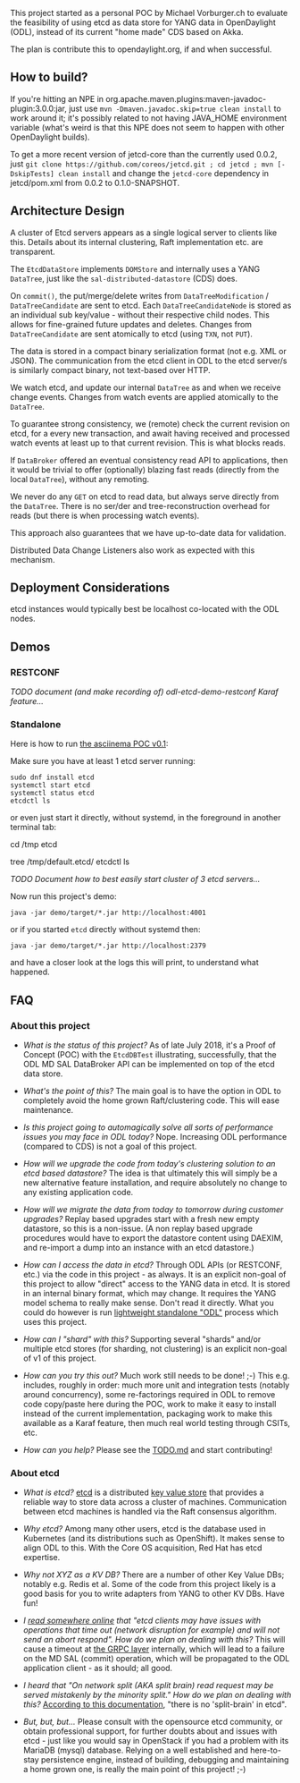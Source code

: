 This project started as a personal POC by Michael Vorburger.ch to
evaluate the feasibility of using etcd as data store for YANG data in OpenDaylight (ODL),
instead of its current "home made" CDS based on Akka.

The plan is contribute this to opendaylight.org, if and when successful.


## How to build?

If you're hitting an NPE in org.apache.maven.plugins:maven-javadoc-plugin:3.0.0:jar,
just use `mvn -Dmaven.javadoc.skip=true clean install` to work around it; it's possibly
related to not having JAVA_HOME environment variable (what's weird is that this NPE
does not seem to happen with other OpenDaylight builds).

To get a more recent version of jetcd-core than the currently used 0.0.2, just
`git clone https://github.com/coreos/jetcd.git ; cd jetcd ; mvn [-DskipTests] clean install`
and change the `jetcd-core` dependency in jetcd/pom.xml from 0.0.2 to 0.1.0-SNAPSHOT.


## Architecture Design

A cluster of Etcd servers appears as a single logical server to clients like this.
Details about its internal clustering, Raft implementation etc. are transparent.

The `EtcdDataStore` implements `DOMStore` and internally uses a YANG `DataTree`, just like the `sal-distributed-datastore` (CDS) does.

On `commit()`, the put/merge/delete writes from `DataTreeModification` / `DataTreeCandidate` are sent to etcd.
Each `DataTreeCandidateNode` is stored as an individual sub key/value - without their respective child nodes.
This allows for fine-grained future updates and deletes.
Changes from `DataTreeCandidate` are sent atomically to etcd (using `TXN`, not `PUT`).

The data is stored in a compact binary serialization format (not e.g. XML or JSON).
The communication from the etcd client in ODL to the etcd server/s is similarly compact binary, not text-based over HTTP.

We watch etcd, and update our internal `DataTree` as and when we receive change events.
Changes from watch events are applied atomically to the `DataTree`.

To guarantee strong consistency, we (remote) check the current revision on etcd, for a every new transaction,
and await having received and processed watch events at least up to that current revision.  This is what blocks reads.

If `DataBroker` offered an eventual consistency read API to applications, then it would be trivial to
offer (optionally) blazing fast reads (directly from the local `DataTree`), without any remoting.

We never do any `GET` on etcd to read data, but always serve directly from the `DataTree`.
There is no ser/der and tree-reconstruction overhead for reads (but there is when processing watch events).

This approach also guarantees that we have up-to-date data for validation.

Distributed Data Change Listeners also work as expected with this mechanism.


## Deployment Considerations

etcd instances would typically best be localhost co-located with the ODL nodes.


## Demos

### RESTCONF

_TODO document (and make recording of) odl-etcd-demo-restconf Karaf feature..._

### Standalone

Here is how to run [the asciinema POC v0.1](https://asciinema.org/a/DShFpWOXFmaQV3AD5n8nHeHX6):

Make sure you have at least 1 etcd server running:

    sudo dnf install etcd
    systemctl start etcd
    systemctl status etcd
    etcdctl ls

or even just start it directly, without systemd, in the foreground in another terminal tab:

   cd /tmp
   etcd

   tree /tmp/default.etcd/
   etcdctl ls

_TODO Document how to best easily start cluster of 3 etcd servers..._

Now run this project's demo:

    java -jar demo/target/*.jar http://localhost:4001

or if you started `etcd` directly without systemd then:

    java -jar demo/target/*.jar http://localhost:2379

and have a closer look at the logs this will print, to understand what happened.


## FAQ

### About this project

* _What is the status of this project?_ As of late July 2018, it's a Proof of Concept (POC) with the `EtcdDBTest` illustrating, successfully, that the ODL MD SAL DataBroker API can be implemented on top of the etcd data store.

* _What's the point of this?_ The main goal is to have the option in ODL to completely avoid the home grown Raft/clustering code.  This will ease maintenance.

* _Is this project going to automagically solve all sorts of performance issues you may face in ODL today?_ Nope. Increasing ODL performance (compared to CDS) is not a goal of this project.

* _How will we upgrade the code from today's clustering solution to an etcd based datastore?_ The idea is that ultimately this will simply be a new alternative feature installation, and require absolutely no change to any existing application code.

* _How will we migrate the data from today to tomorrow during customer upgrades?_ Replay based upgrades start with a fresh new empty datastore, so this is a non-issue.  (A non replay based upgrade procedures would have to export the datastore content using DAEXIM, and re-import a dump into an instance with an etcd datastore.)

* _How can I access the data in etcd?_ Through ODL APIs (or RESTCONF, etc.) via the code in this project - as always.  It is an explicit non-goal of this project to allow "direct" access to the YANG data in etcd.  It is stored in an internal binary format, which may change.  It requires the YANG model schema to really make sense.  Don't read it directly.  What you could do however is run [lightweight standalone "ODL"](https://github.com/vorburger/opendaylight-simple) process which uses this project.

* _How can I "shard" with this?_ Supporting several "shards" and/or multiple etcd stores (for sharding, not clustering) is an explicit non-goal of v1 of this project.

* _How can you try this out?_ Much work still needs to be done! ;-) This e.g. includes, roughly in order: much more unit and integration tests (notably around concurrency), some re-factorings required in ODL to remove code copy/paste here during the POC, work to make it easy to install instead of the current implementation, packaging work to make this available as a Karaf feature, then much real world testing through CSITs, etc.

* _How can you help?_ Please see the [TODO.md](TODO.md) and start contributing!


### About etcd

* _What is etcd?_ [etcd](https://coreos.com/etcd/) is a distributed [key value store](https://en.wikipedia.org/wiki/Key-value_database) that provides a reliable way to store data across a cluster of machines.  Communication between etcd machines is handled via the Raft consensus algorithm.

* _Why etcd?_ Among many other users, etcd is the database used in Kubernetes (and its distributions such as OpenShift).  It makes sense to align ODL to this.  With the Core OS acquisition, Red Hat has etcd expertise.

* _Why not XYZ as a KV DB?_ There are a number of other Key Value DBs; notably e.g. Redis et al.  Some of the code from this project likely is a good basis for you to write adapters from YANG to other KV DBs.  Have fun!

* _I [read somewhere online](https://coreos.com/etcd/docs/latest/learning/api_guarantees.html) that "etcd clients may have issues with operations that time out (network disruption for example) and will not send an abort respond". How do we plan on dealing with this?_  This will cause a timeout at [the GRPC layer](https://grpc.io) internally, which will lead to a failure on the MD SAL (commit) operation, which will be propagated to the ODL application client - as it should; all good.

* _I heard that "On network split (AKA split brain) read request may be served mistakenly by the minority split." How do we plan on dealing with this?_ [According to this documentation](https://github.com/coreos/etcd/blob/master/Documentation/op-guide/failures.md), "there is no 'split-brain' in etcd".

* _But, but, but..._ Please consult with the opensource etcd community, or obtain professional support, for further doubts about and issues with etcd - just like you would say in OpenStack if you had a problem with its MariaDB (mysql) database.  Relying on a well established and here-to-stay persistence engine, instead of building, debugging and maintaining a home grown one, is really the main point of this project! ;-)
